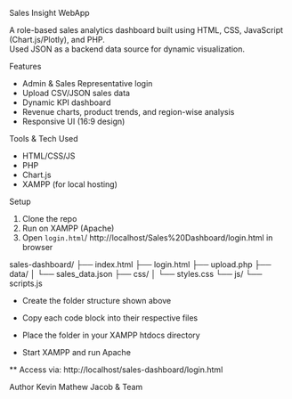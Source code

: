 

Sales Insight WebApp

A role-based sales analytics dashboard built using HTML, CSS, JavaScript (Chart.js/Plotly), and PHP.  
Used JSON as a backend data source for dynamic visualization.

 Features
- Admin & Sales Representative login
- Upload CSV/JSON sales data
- Dynamic KPI dashboard
- Revenue charts, product trends, and region-wise analysis
- Responsive UI (16:9 design)

 Tools & Tech Used
- HTML/CSS/JS
- PHP
- Chart.js
- XAMPP (for local hosting)

Setup
1. Clone the repo
2. Run on XAMPP (Apache)
3. Open `login.html`/ http://localhost/Sales%20Dashboard/login.html in browser

sales-dashboard/
├── index.html
├── login.html
├── upload.php
├── data/
│ └── sales_data.json
├── css/
│ └── styles.css
└── js/
└── scripts.js
* Create the folder structure shown above

* Copy each code block into their respective files

* Place the folder in your XAMPP htdocs directory

* Start XAMPP and run Apache

** Access via: http://localhost/sales-dashboard/login.html

Author
Kevin Mathew Jacob & Team
